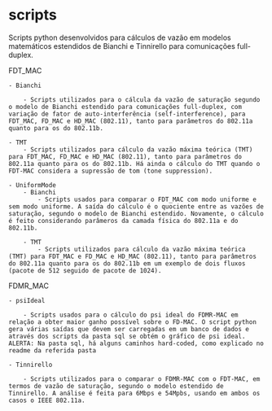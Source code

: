 # scripts
Scripts python desenvolvidos para cálculos de vazão em modelos matemáticos estendidos de Bianchi e Tinnirello para comunicações full-duplex.

FDT_MAC

	- Bianchi

		- Scripts utilizados para o cálcula da vazão de saturação segundo o modelo de Bianchi estendido para comunicações full-duplex, com variação de fator de auto-interferência (self-interference), para FDT_MAC, FD_MAC e HD_MAC (802.11), tanto para parâmetros do 802.11a quanto para os do 802.11b.

	- TMT
		- Scripts utilizados para cálculo da vazão máxima teórica (TMT) para FDT_MAC, FD_MAC e HD_MAC (802.11), tanto para parâmetros do 802.11a quanto para os do 802.11b. Há ainda o cálculo do TMT quando o FDT-MAC considera a supressão de tom (tone suppression).

	- UniformMode
		- Bianchi
			- Scripts usados para comparar o FDT_MAC com modo uniforme e sem modo uniforme. A saída do cálculo é o quociente entre as vazões de saturação, segundo o modelo de Bianchi estendido. Novamente, o cálculo é feito considerando parâmeros da camada física do 802.11a e do 802.11b.

		- TMT
			- Scripts utilizados para cálculo da vazão máxima teórica (TMT) para FDT_MAC e FD_MAC e HD_MAC (802.11), tanto para parâmetros do 802.11a quanto para os do 802.11b em um exemplo de dois fluxos (pacote de 512 seguido de pacote de 1024).

FDMR_MAC
	
	- psiIdeal

		- Scripts usados para o cálculo do psi ideal do FDMR-MAC em relação a obter maior ganho possível sobre o FD-MAC. O script python gera várias saídas que devem ser carregadas em um banco de dados e através dos scripts da pasta sql se obtém o gráfico de psi ideal. ALERTA: Na pasta sql, há alguns caminhos hard-coded, como explicado no readme da referida pasta

	- Tinnirello

		- Scripts utilizados para o comparar o FDMR-MAC com o FDT-MAC, em termos de vazão de saturação, segundo o modelo estendido de Tinnirello. A análise é feita para 6Mbps e 54Mpbs, usando em ambos os casos o IEEE 802.11a.
